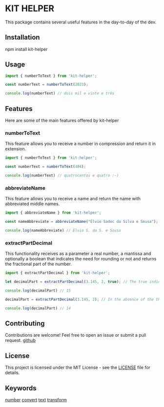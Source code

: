 # KIT HELPER

This package contains several useful features in the day-to-day of the dev.

## Installation

npm install kit-helper

## Usage

```typescript
import { numberToText } from 'kit-helper';

const numberText = numberToText(2023);

console.log(numberText) // dois mil e vinte e três
```

## Features

Here are some of the main features offered by kit-helper

### numberToText

This feature allows you to receive a number in compression and return it in extension.

```typescript
import { numberToText } from 'kit-helper';

const numberText = numberToText(404);

console.log(numberText) // quatrocentos e quatro :-)
```
### abbreviateName

This feature allows you to receive a name and return the name with abbreviated middle names.


```typescript
import { abbreviateName } from 'kit-helper';

const nameAbbreviate = abbreviateName("Élvio Sadoc da Silva e Sousa");

console.log(nameAbbreviate) // Élvio S. da S. e Sousa
```

### extractPartDecimal

This functionality receives as a parameter a real number, a mantissa and optionally a boolean that 
indicates the need for rounding or not and returns the fractional part of the number.

```typescript
import { extractPartDecimal } from 'kit-helper';

let decimalPart = extractPartDecimal(3.145, 2, true); // The true indicates that we want to round

console.log(decimalPart) // 15

decimalPart = extractPartDecimal(3.145, 2); // In the absence of the third parameter, it is understood that you do not want to round

console.log(decimalPart) // 14
```

## Contributing

Contributions are welcome! Feel free to open an issue or submit a pull request. [github](https://github.com/ManuelismoXp/kit-helper)


## License

This project is licensed under the MIT License - see the [LICENSE](https://opensource.org/license/mit/) file for details.

## Keywords

[number](https://www.npmjs.com/search?q=keywords:number) [convert](https://www.npmjs.com/search?q=keywords:convert) [text](https://www.npmjs.com/search?q=keywords:text) [transform](https://www.npmjs.com/search?q=keywords:transform)